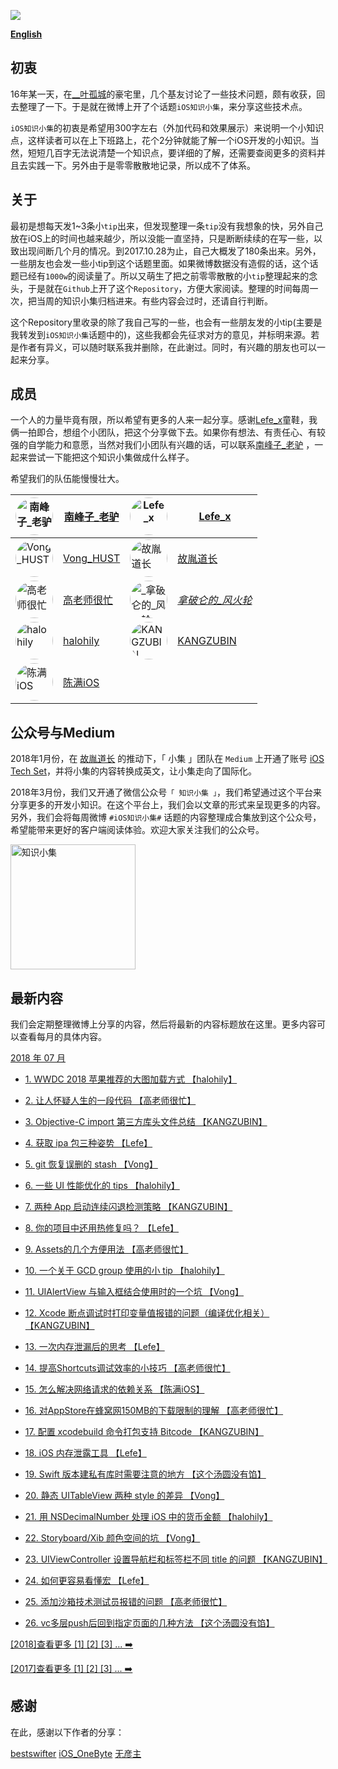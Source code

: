

![](https://github.com/southpeak/iOS-tech-set/blob/master/images/Banner.png?raw=true)

**[English](https://github.com/southpeak/iOS-tech-set/blob/master/README_EN.md)**

## 初衷

16年某一天，在[__叶孤城](https://weibo.com/u/1438670852)的豪宅里，几个基友讨论了一些技术问题，颇有收获，回去整理了一下。于是就在微博上开了个话题`iOS知识小集`，来分享这些技术点。

`iOS知识小集`的初衷是希望用300字左右（外加代码和效果展示）来说明一个小知识点，这样读者可以在上下班路上，花个2分钟就能了解一个iOS开发的小知识。当然，短短几百字无法说清楚一个知识点，要详细的了解，还需要查阅更多的资料并且去实践一下。另外由于是零零散散地记录，所以成不了体系。

## 关于

最初是想每天发1~3条小`tip`出来，但发现整理一条`tip`没有我想象的快，另外自己放在iOS上的时间也越来越少，所以没能一直坚持，只是断断续续的在写一些，以致出现间断几个月的情况。到2017.10.28为止，自己大概发了180条出来。另外，一些朋友也会发一些小tip到这个话题里面。如果微博数据没有造假的话，这个话题已经有`1000w`的阅读量了。所以又萌生了把之前零零散散的小`tip`整理起来的念头，于是就在`Github`上开了这个`Repository`，方便大家阅读。整理的时间每周一次，把当周的知识小集归档进来。有些内容会过时，还请自行判断。

这个Repository里收录的除了我自己写的一些，也会有一些朋友发的小tip(主要是我转发到`iOS知识小集`话题中的)，这些我都会先征求对方的意见，并标明来源。若是作者有异义，可以随时联系我并删除，在此谢过。同时，有兴趣的朋友也可以一起来分享。

## 成员

一个人的力量毕竟有限，所以希望有更多的人来一起分享。感谢[Lefe_x](https://weibo.com/u/5953150140)童鞋，我俩一拍即合，想组个小团队，把这个分享做下去。如果你有想法、有责任心、有较强的自学能力和意愿，当然对我们小团队有兴趣的话，可以联系[南峰子_老驴](http://weibo.com/touristdiary) ，一起来尝试一下能把这个知识小集做成什么样子。

希望我们的队伍能慢慢壮大。

 <a href="https://weibo.com/touristdiary"><img style="border-radius: 30px" src="https://tva1.sinaimg.cn/crop.1.0.1366.1366.180/c5ff030ejw8f5bbc70i61j212011yq80.jpg" title="南峰子_老驴" width="60"/></a> | [南峰子_老驴](https://weibo.com/touristdiary) | <a href="https://weibo.com/u/5953150140"><img style="border-radius: 30px" src="https://tva4.sinaimg.cn/crop.8.0.1226.1226.180/006uSOiEjw8f9h4ihstq4j30yi0y2gnq.jpg" title="Lefe_x" width="60"/></a> | [Lefe_x](https://weibo.com/u/5953150140) 
------------- | ------------- | ------------- | -------------
<a href="https://weibo.com/VongLo"><img style="border-radius: 30px" src="https://tvax3.sinaimg.cn/crop.0.0.667.667.180/ba81ca29ly8fhu4meonedj20ij0ijgmh.jpg" title="Vong_HUST" width="60"/></a> | [Vong_HUST](https://weibo.com/VongLo) | <a href="https://weibo.com/soapyigu"><img style="border-radius: 30px" src="https://tva4.sinaimg.cn/crop.14.0.721.721.180/6cf34ee4jw8f8rdmtzzgmj20ku0k10t5.jpg" title="故胤道长" width="60"/></a> | [故胤道长](https://weibo.com/soapyigu)
<a href="https://weibo.com/517082456"><img style="border-radius: 30px" src="https://tva4.sinaimg.cn/crop.0.0.1242.1242.180/5fe18d75jw8evft9qcjh5j20yi0yigo5.jpg" title="高老师很忙" width="60"/></a> | [高老师很忙](https://weibo.com/517082456) | <a href="https://weibo.com/u/2293476232"><img style="border-radius: 30px" src="https://tvax1.sinaimg.cn/crop.6.0.737.737.180/88b3ab88ly8fnassmyvedj20ku0khgma.jpg" title="_拿破仑的_风火轮_" width="60"/></a> | [_拿破仑的_风火轮_](https://weibo.com/u/2293476232) 
<a href="http://weibo.com/halohily"><img style="border-radius: 30px" src="http://ww4.sinaimg.cn/mw690/d9ec7ffcjw8f8a753z961j20e80dp0t3.jpg" title="halohily" width="60"/></a> | [halohily](http://weibo.com/halohily) | <a href="https://weibo.com/kangzubin"><img style="border-radius: 30px" src="https://tva3.sinaimg.cn/crop.0.0.440.440.180/621b53aejw8ekybg28hxzj20c80c83z0.jpg" title="KANGZUBIN" width="60"/></a> | [KANGZUBIN](https://weibo.com/kangzubin) 
<a href="https://weibo.com/cimer"><img style="border-radius: 30px" src="https://tvax3.sinaimg.cn/crop.0.0.240.240.180/63fbed7aly8fgwp4qd9e4j206o06omx4.jpg" title="陈满iOS" width="60"/></a> | [陈满iOS](https://weibo.com/cimer) 

## 公众号与Medium

2018年1月份，在 [故胤道长](https://weibo.com/soapyigu) 的推动下，「 小集 」团队在 `Medium` 上开通了账号 [iOS Tech Set](https://medium.com/@iostechset)，并将小集的内容转换成英文，让小集走向了国际化。

2018年3月份，我们又开通了微信公众号`「 知识小集 」`，我们希望通过这个平台来分享更多的开发小知识。在这个平台上，我们会以文章的形式来呈现更多的内容。另外，我们会将每周微博 `#iOS知识小集#` 话题的内容整理成合集放到这个公众号，希望能带来更好的客户端阅读体验。欢迎大家关注我们的公众号。

<img src="https://raw.githubusercontent.com/iOS-Tips/iOS-tech-set/master/images/qrcode.jpg" title="知识小集" width="200"/>

## 最新内容
我们会定期整理微博上分享的内容，然后将最新的内容标题放在这里。更多内容可以查看每月的具体内容。

[2018 年 07 月](https://github.com/southpeak/iOS-tech-set/blob/master/2018/07.md)

* [1. WWDC 2018 苹果推荐的大图加载方式 【halohily】](https://github.com/southpeak/iOS-tech-set/blob/master/2018/07.md#wwdc-2018-%E8%8B%B9%E6%9E%9C%E6%8E%A8%E8%8D%90%E7%9A%84%E5%A4%A7%E5%9B%BE%E5%8A%A0%E8%BD%BD%E6%96%B9%E5%BC%8F)
* [2. 让人怀疑人生的一段代码 【高老师很忙】](https://github.com/southpeak/iOS-tech-set/blob/master/2018/07.md#%E8%AE%A9%E4%BA%BA%E6%80%80%E7%96%91%E4%BA%BA%E7%94%9F%E7%9A%84%E4%B8%80%E6%AE%B5%E4%BB%A3%E7%A0%81)
* [3. Objective-C import 第三方库头文件总结 【KANGZUBIN】](https://github.com/southpeak/iOS-tech-set/blob/master/2018/07.md#objective-c-import-%E7%AC%AC%E4%B8%89%E6%96%B9%E5%BA%93%E5%A4%B4%E6%96%87%E4%BB%B6%E6%80%BB%E7%BB%93)
* [4. 获取 ipa 包三种姿势 【Lefe】](https://github.com/southpeak/iOS-tech-set/blob/master/2018/07.md#%E8%8E%B7%E5%8F%96-ipa-%E5%8C%85%E4%B8%89%E7%A7%8D%E5%A7%BF%E5%8A%BF)
* [5. git 恢复误删的 stash 【Vong】](https://github.com/southpeak/iOS-tech-set/blob/master/2018/07.md#git-%E6%81%A2%E5%A4%8D%E8%AF%AF%E5%88%A0%E7%9A%84-stash)

* [6. 一些 UI 性能优化的 tips 【halohily】](https://github.com/southpeak/iOS-tech-set/blob/master/2018/07.md#%E4%B8%80%E4%BA%9B-ui-%E6%80%A7%E8%83%BD%E4%BC%98%E5%8C%96%E7%9A%84-tips)
* [7. 两种 App 启动连续闪退检测策略 【KANGZUBIN】](https://github.com/southpeak/iOS-tech-set/blob/master/2018/07.md#%E4%B8%A4%E7%A7%8D-app-%E5%90%AF%E5%8A%A8%E8%BF%9E%E7%BB%AD%E9%97%AA%E9%80%80%E6%A3%80%E6%B5%8B%E7%AD%96%E7%95%A5)
* [8. 你的项目中还用热修复吗？ 【Lefe】](https://github.com/southpeak/iOS-tech-set/blob/master/2018/07.md#%E4%BD%A0%E7%9A%84%E9%A1%B9%E7%9B%AE%E4%B8%AD%E8%BF%98%E7%94%A8%E7%83%AD%E4%BF%AE%E5%A4%8D%E5%90%97%EF%BC%9F)
* [9. Assets的几个方便用法 【高老师很忙】](https://github.com/southpeak/iOS-tech-set/blob/master/2018/07.md#assets%E7%9A%84%E5%87%A0%E4%B8%AA%E6%96%B9%E4%BE%BF%E7%94%A8%E6%B3%95)
* [10. 一个关于 GCD group 使用的小 tip 【halohily】](https://github.com/southpeak/iOS-tech-set/blob/master/2018/07.md#%E4%B8%80%E4%B8%AA%E5%85%B3%E4%BA%8E-gcd-group-%E4%BD%BF%E7%94%A8%E7%9A%84%E5%B0%8F-tip)
* [11. UIAlertView 与输入框结合使用时的一个坑 【Vong】](https://github.com/southpeak/iOS-tech-set/blob/master/2018/07.md#uialertview-%E4%B8%8E%E8%BE%93%E5%85%A5%E6%A1%86%E7%BB%93%E5%90%88%E4%BD%BF%E7%94%A8%E6%97%B6%E7%9A%84%E4%B8%80%E4%B8%AA%E5%9D%91)
* [12. Xcode 断点调试时打印变量值报错的问题（编译优化相关） 【KANGZUBIN】](https://github.com/southpeak/iOS-tech-set/blob/master/2018/07.md#xcode-%E6%96%AD%E7%82%B9%E8%B0%83%E8%AF%95%E6%97%B6%E6%89%93%E5%8D%B0%E5%8F%98%E9%87%8F%E5%80%BC%E6%8A%A5%E9%94%99%E7%9A%84%E9%97%AE%E9%A2%98%EF%BC%88%E7%BC%96%E8%AF%91%E4%BC%98%E5%8C%96%E7%9B%B8%E5%85%B3%EF%BC%89)
* [13. 一次内存泄漏后的思考 【Lefe】](https://github.com/southpeak/iOS-tech-set/blob/master/2018/07.md#%E4%B8%80%E6%AC%A1%E5%86%85%E5%AD%98%E6%B3%84%E6%BC%8F%E5%90%8E%E7%9A%84%E6%80%9D%E8%80%83)
* [14. 提高Shortcuts调试效率的小技巧 【高老师很忙】](https://github.com/southpeak/iOS-tech-set/blob/master/2018/07.md#%E6%8F%90%E9%AB%98shortcuts%E8%B0%83%E8%AF%95%E6%95%88%E7%8E%87%E7%9A%84%E5%B0%8F%E6%8A%80%E5%B7%A7)
* [15. 怎么解决网络请求的依赖关系 【陈满iOS】](https://github.com/southpeak/iOS-tech-set/blob/master/2018/07.md#%E6%80%8E%E4%B9%88%E8%A7%A3%E5%86%B3%E7%BD%91%E7%BB%9C%E8%AF%B7%E6%B1%82%E7%9A%84%E4%BE%9D%E8%B5%96%E5%85%B3%E7%B3%BB)
* [16. 对AppStore在蜂窝网150MB的下载限制的理解 【高老师很忙】](https://github.com/southpeak/iOS-tech-set/blob/master/2018/07.md#%E5%AF%B9appstore%E5%9C%A8%E8%9C%82%E7%AA%9D%E7%BD%91150mb%E7%9A%84%E4%B8%8B%E8%BD%BD%E9%99%90%E5%88%B6%E7%9A%84%E7%90%86%E8%A7%A3)
* [17. 配置 xcodebuild 命令打包支持 Bitcode 【KANGZUBIN】](https://github.com/southpeak/iOS-tech-set/blob/master/2018/07.md#%E9%85%8D%E7%BD%AE-xcodebuild-%E5%91%BD%E4%BB%A4%E6%89%93%E5%8C%85%E6%94%AF%E6%8C%81-bitcode)
* [18. iOS 内存泄露工具 【Lefe】](https://github.com/southpeak/iOS-tech-set/blob/master/2018/07.md#ios-%E5%86%85%E5%AD%98%E6%B3%84%E9%9C%B2%E5%B7%A5%E5%85%B7)
* [19. Swift 版本建私有库时需要注意的地方 【这个汤圆没有馅】](https://github.com/southpeak/iOS-tech-set/blob/master/2018/07.md#swift-%E7%89%88%E6%9C%AC%E5%BB%BA%E7%A7%81%E6%9C%89%E5%BA%93%E6%97%B6%E9%9C%80%E8%A6%81%E6%B3%A8%E6%84%8F%E7%9A%84%E5%9C%B0%E6%96%B9)
* [20. 静态 UITableView 两种 style 的差异 【Vong】](https://github.com/southpeak/iOS-tech-set/blob/master/2018/07.md#%E9%9D%99%E6%80%81-uitableview-%E4%B8%A4%E7%A7%8D-style-%E7%9A%84%E5%B7%AE%E5%BC%82)
* [21. 用 NSDecimalNumber 处理 iOS 中的货币金额 【halohily】](https://github.com/southpeak/iOS-tech-set/blob/master/2018/07.md#%E7%94%A8-nsdecimalnumber-%E5%A4%84%E7%90%86-ios-%E4%B8%AD%E7%9A%84%E8%B4%A7%E5%B8%81%E9%87%91%E9%A2%9D)
* [22. Storyboard/Xib 颜色空间的坑 【Vong】](https://github.com/southpeak/iOS-tech-set/blob/master/2018/07.md#storyboard/xib-%E9%A2%9C%E8%89%B2%E7%A9%BA%E9%97%B4%E7%9A%84%E5%9D%91)
* [23. UIViewController 设置导航栏和标签栏不同 title 的问题 【KANGZUBIN】](https://github.com/southpeak/iOS-tech-set/blob/master/2018/07.md#uiviewcontroller-%E8%AE%BE%E7%BD%AE%E5%AF%BC%E8%88%AA%E6%A0%8F%E5%92%8C%E6%A0%87%E7%AD%BE%E6%A0%8F%E4%B8%8D%E5%90%8C-title-%E7%9A%84%E9%97%AE%E9%A2%98)
* [24. 如何更容易看懂宏 【Lefe】](https://github.com/southpeak/iOS-tech-set/blob/master/2018/07.md#%E5%A6%82%E4%BD%95%E6%9B%B4%E5%AE%B9%E6%98%93%E7%9C%8B%E6%87%82%E5%AE%8F)
* [25. 添加沙箱技术测试员报错的问题 【高老师很忙】](https://github.com/southpeak/iOS-tech-set/blob/master/2018/07.md#%E6%B7%BB%E5%8A%A0%E6%B2%99%E7%AE%B1%E6%8A%80%E6%9C%AF%E6%B5%8B%E8%AF%95%E5%91%98%E6%8A%A5%E9%94%99%E7%9A%84%E9%97%AE%E9%A2%98)
* [26. vc多层push后回到指定页面的几种方法 【这个汤圆没有馅】](https://github.com/southpeak/iOS-tech-set/blob/master/2018/07.md#vc%E5%A4%9A%E5%B1%82push%E5%90%8E%E5%9B%9E%E5%88%B0%E6%8C%87%E5%AE%9A%E9%A1%B5%E9%9D%A2%E7%9A%84%E5%87%A0%E7%A7%8D%E6%96%B9%E6%B3%95)

[[2018]查看更多 [1] [2] [3] ... ➡️](https://github.com/southpeak/iOS-tech-set/blob/master/2018/目录.md)

[[2017]查看更多 [1] [2] [3] ... ➡️](https://github.com/southpeak/iOS-tech-set/blob/master/2017/目录.md)

## 感谢

在此，感谢以下作者的分享：

[bestswifter](https://weibo.com/bestswifter)
[iOS_OneByte](https://weibo.com/u/5549095051)
[无彦主](https://weibo.com/u/2629799120)

